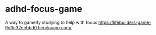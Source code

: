 # adhd-focus-game
A way to gameify studying to help with focus
https://lifebuilders-game-9d3c32eebbd0.herokuapp.com/
